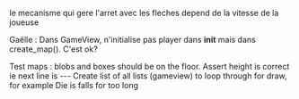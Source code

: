 le mecanisme qui gere l'arret avec les fleches depend de la vitesse de la joueuse

Gaëlle : Dans GameView, n'initialise pas player dans __init__ mais dans create_map(). C'est ok?
            
Test maps : blobs and boxes should be on the floor. 
Assert height is correct ie next line is ---
Create list of all lists (gameview) to loop through for draw, for example
Die is falls for too long